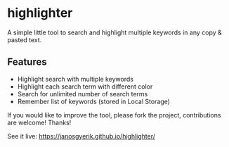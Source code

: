 highlighter
===========

A simple little tool to search and highlight multiple keywords in
any copy & pasted text.


Features
--------

- Highlight search with multiple keywords
- Highlight each search term with different color
- Search for unlimited number of search terms
- Remember list of keywords (stored in Local Storage)

If you would like to improve the tool, please fork the project,
contributions are welcome! Thanks!

See it live: https://janosgyerik.github.io/highlighter/

